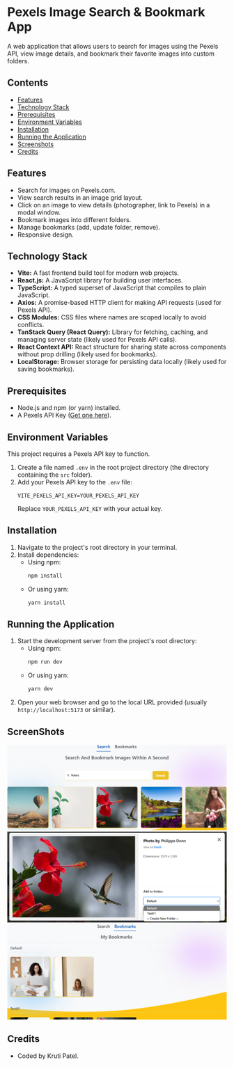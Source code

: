 # Pexels Image Search & Bookmark App

A web application that allows users to search for images using the Pexels API, view image details, and bookmark their favorite images into custom folders.

## Contents
* [Features](#Features)
* [Technology Stack](#technology-stack)
* [Prerequisites](#Prerequisites)
* [Environment Variables](#environment-variables)
* [Installation](#Installation)
* [Running the Application](#running-the-application)
* [Screenshots](#ScreenShots)
* [Credits](#Credits)

## Features

* Search for images on Pexels.com.
* View search results in an image grid layout.
* Click on an image to view details (photographer, link to Pexels) in a modal window.
* Bookmark images into different folders.
* Manage bookmarks (add, update folder, remove).
* Responsive design.

## Technology Stack

* **Vite:** A fast frontend build tool for modern web projects.
* **React.js:** A JavaScript library for building user interfaces.
* **TypeScript:** A typed superset of JavaScript that compiles to plain JavaScript.
* **Axios:** A promise-based HTTP client for making API requests (used for Pexels API).
* **CSS Modules:** CSS files where names are scoped locally to avoid conflicts.
* **TanStack Query (React Query):** Library for fetching, caching, and managing server state (likely used for Pexels API calls).
* **React Context API:** React structure for sharing state across components without prop drilling (likely used for bookmarks).
* **LocalStorage:** Browser storage for persisting data locally (likely used for saving bookmarks).

## Prerequisites

* Node.js and npm (or yarn) installed.
* A Pexels API Key ([Get one here](https://www.pexels.com/api/)).

## Environment Variables

This project requires a Pexels API key to function.

1.  Create a file named `.env` in the root project directory (the directory containing the `src` folder).
2.  Add your Pexels API key to the `.env` file:
    ```env
    VITE_PEXELS_API_KEY=YOUR_PEXELS_API_KEY
    ```
    Replace `YOUR_PEXELS_API_KEY` with your actual key.

## Installation

1.  Navigate to the project's root directory in your terminal.
2.  Install dependencies:
    * Using npm:
        ```bash
        npm install
        ```
    * Or using yarn:
        ```bash
        yarn install
        ```

## Running the Application

1.  Start the development server from the project's root directory:
    * Using npm:
        ```bash
        npm run dev
        ```
    * Or using yarn:
        ```bash
        yarn dev
        ```
2.  Open your web browser and go to the local URL provided (usually `http://localhost:5173` or similar).

## ScreenShots
![Image Search Web app](/src/assets/SearchPage.png)
![Image Search Web app](/src/assets/AddtoFolder-Bookmark.png)
![Image Search Web app](/src/assets/savedBookmarks.png)

## Credits
* Coded by Kruti Patel.
